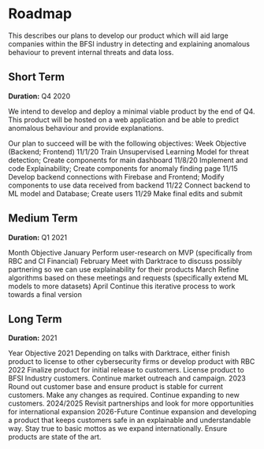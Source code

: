 # Roadmap

This describes our plans to develop our product which will aid large companies within the BFSI industry in detecting and explaining anomalous behaviour to prevent internal threats and data loss.

## Short Term

**Duration:** Q4 2020

We intend to develop and deploy a minimal viable product by the end of Q4. This product will be hosted on a web application and be able to predict anomalous behaviour and provide explanations.

Our plan to succeed will be with the following objectives:
Week			Objective (Backend; Frontend)
11/1/20			Train Unsupervised Learning Model for threat detection; Create components for main dashboard
11/8/20			Implement and code Explainability; Create components for anomaly finding page
11/15			Develop backend connections with Firebase and Frontend; Modify components to use data received from backend
11/22			Connect backend to ML model and Database; Create users
11/29			Make final edits and submit

## Medium Term

**Duration:** Q1 2021

Month			Objective
January			Perform user-research on MVP (specifically from RBC and CI Financial)
February		Meet with Darktrace to discuss possibly partnering so we can use explainability for their products
March			Refine algorithms based on these meetings and requests (specifically extend ML models to more datasets)
April			Continue this iterative process to work towards a final version

## Long Term

**Duration:** 2021

Year			Objective
2021			Depending on talks with Darktrace, either finish product to license to other cybersecurity firms or develop product with RBC
2022			Finalize product for initial release to customers. License product to BFSI Industry customers. Continue market outreach and campaign.
2023			Round out customer base and ensure product is stable for current customers. Make any changes as required. Continue expanding to new customers.
2024/2025		Revisit partnerships and look for more opportunities for international expansion
2026-Future		Continue expansion and developing a product that keeps customers safe in an explainable and understandable way. Stay true to basic mottos as we expand internationally. Ensure products are state of the art.